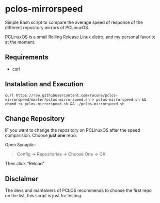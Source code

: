 # pclos-mirrorspeed

Simple Bash script to compare the average speed of response of the different repository mirrors of PCLinuxOS.

PCLinuxOS is a small Rolling Release Linux distro, and my personal favorite at the moment.

## Requirements

- curl

## Instalation and Execution

`curl https://raw.githubusercontent.com/racuna/pclos-mirrorspeed/master/pclos-mirrorspeed.sh > pclos-mirrorspeed.sh && chmod +x pclos-mirrorspeed.sh && ./pclos-mirrorspeed.sh` 

## Change Repository
IF you want to change the repository on PCLinuxOS after the speed comparision. Choose __just one__ repo:

Open Synaptic:

> Config -> Repositories -> Choose One -> OK

Then click "Reload"

## Disclaimer
The devs and mantainers of PCLOS recommends to choose the first repo on the list, this script is just for testing.

